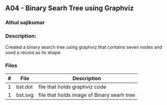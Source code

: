 
## A04 - Binary Searh Tree using Graphviz
### Athul sajikumar
### Description:
Created a binary search tree using graphviz that contains seven nodes and used a record as its shape.



### Files

|   #   | File            | Description                                        |
| :---: | --------------- | -------------------------------------------------- |
|   1   | bst.dot        | file that holds graphviz code    |
|   1   | bst.svg       | file that holds image of Binary searh tree    |




